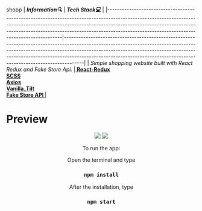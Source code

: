 shopp
| **_Information:mag:_**                                                                                                                                                                                                                                                                                   | **_Tech Stack:computer:_**                                                                                                                                                                                                                                                                                                         |
|-----------------------------------------------------------------------------------------------------------------------------------------------------------------------------------------------------------------------------------------------------------------------------------------------------|--------------------------------------------------------------------------------------------------------------------------------------------------------------------------------------------------------------------------------------------------------------------------------------------------------------------------------|
| _Simple shopping website built with React Redux and Fake Store Api._ |__<a target="blank" href="https://react-redux.js.org/"> React-Redux </a> <br> <a target="blank" href="https://sass-lang.com/guide"> SCSS </a> <br> <a target="blank" href="https://axios-http.com/docs/intro"> Axios </a> <br> <a target="blank" href="https://www.npmjs.com/package/react-vanilla-tilt"> Vanilla_Tilt </a><br> <a target="blank" href="https://fakestoreapi.com/"> Fake Store API </a>__ |


<h1>Preview</h1>
<div align="center">
<img src="https://user-images.githubusercontent.com/109925130/199267048-2ec2949d-d063-4a16-9c2d-5bd730599472.gif">
<img src="https://user-images.githubusercontent.com/109925130/199266952-40685fdd-5431-49ce-8def-50c8ff5dc0e6.png">


To run the app:  <br>

Open the terminal and type 

 ### `npm install`
 
After the installation, type

 ### `npm start`


</div>


